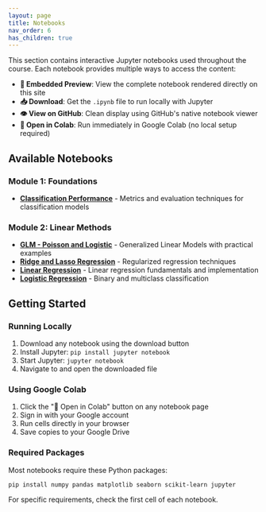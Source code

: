 ```yaml
---
layout: page
title: Notebooks
nav_order: 6
has_children: true
---
```


This section contains interactive Jupyter notebooks used throughout the course. Each notebook provides multiple ways to access the content:

- **📓 Embedded Preview**: View the complete notebook rendered directly on this site
- **📥 Download**: Get the `.ipynb` file to run locally with Jupyter
- **👁️ View on GitHub**: Clean display using GitHub's native notebook viewer
- **🚀 Open in Colab**: Run immediately in Google Colab (no local setup required)

## Available Notebooks

### Module 1: Foundations
- [**Classification Performance**](/notebooks/classification-performance/) - Metrics and evaluation techniques for classification models

### Module 2: Linear Methods  
- [**GLM - Poisson and Logistic**](/notebooks/glm-notebook/) - Generalized Linear Models with practical examples
- [**Ridge and Lasso Regression**](/notebooks/ridge-lasso-notebook/) - Regularized regression techniques
- [**Linear Regression**](/notebooks/linear-regression/) - Linear regression fundamentals and implementation
- [**Logistic Regression**](/notebooks/logistic-regression/) - Binary and multiclass classification

## Getting Started

### Running Locally
1. Download any notebook using the download button
2. Install Jupyter: `pip install jupyter notebook`
3. Start Jupyter: `jupyter notebook`
4. Navigate to and open the downloaded file

### Using Google Colab
1. Click the "🚀 Open in Colab" button on any notebook page
2. Sign in with your Google account
3. Run cells directly in your browser
4. Save copies to your Google Drive

### Required Packages
Most notebooks require these Python packages:
```bash
pip install numpy pandas matplotlib seaborn scikit-learn jupyter
```

For specific requirements, check the first cell of each notebook.
